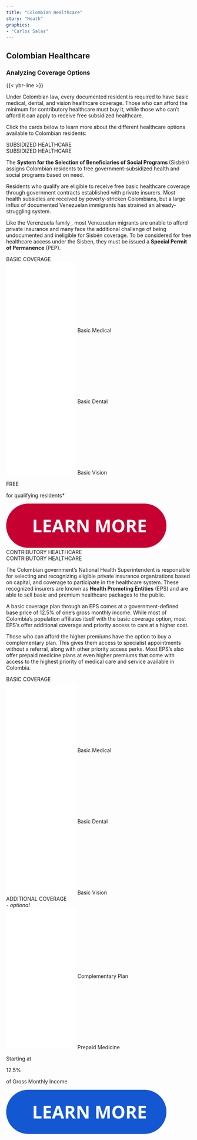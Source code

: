 ```yaml
---
title: "Colombian Healthcare"
story: "Heath"
graphics:
- "Carlos Salas"
---
```

<div class="divider"></div>
<section class="interactive">
  <div class="interactive__health">
    <h2 class="interactive__title">Colombian Healthcare</h2>
    <h3 class="interactive__subhead">Analyzing Coverage Options</h3>
    {{< ybr-line >}}
    <p class="interactive__intro">Under Colombian law, every documented resident is required to have basic medical, dental, and vision healthcare coverage. Those who can afford the minimum for contributory healthcare must buy it, while those who can’t afford it can apply to receive free subsidized healthcare.</p>
    <p class="interactive__intro">Click the cards below to learn more about the different healthcare options available to Colombian residents:</p>
    <div class="container flex" id="r-3">
      <div class="card-front" id="card-sh">
        <div class="flex card-front-title" id="sh-r-1">
          <div class="container flex card-back-title-sh sh-hidden hidden" >
            SUBSIDIZED HEALTHCARE
          </div>
            SUBSIDIZED HEALTHCARE
        </div>
          <div class="container card-front-body-sh">
            <div class="container card-back-body sh-hidden hidden" id="card-back-body-sh"> 
              <div class="card-back-body-text">
                <p>The <strong>System for the Selection of Beneficiaries of Social Programs </strong>(Sisbén) assigns Colombian residents to free government-subsidized health and social programs based on need.</p>
                <p>Residents who qualify are eligible to receive free basic healthcare coverage through government contracts established with private insurers. Most health subsidies are received by poverty-stricken Colombians, but a large influx of documented Venezuelan immigrants has strained an already-struggling system.</p>
              <p>Like the Verenzuela family , most Venezuelan migrants are unable to afford private insurance and many face the additional challenge of being undocumented and ineligible for Sisbén coverage.  To be considered for free healthcare access under the Sisben, they must be issued a <strong>Special Permit of Permanence</strong> (PEP).</p>
              </div>
            </div>
          <div class="container flex-column" id="sh-r-2">
            <div class="container flex card-front-subtitle" id="sh-r-2-r1">BASIC COVERAGE</div>
            <div class="container flex-column card-front-icons" id="sh-r-2-r2">
              <div class="container card-icon flex-column" id="sh-r-2-r2-c1">
                <img class="card-icon-svg" src="assets/basic-medical.svg" alt="basic-medical">
                Basic Medical
              </div>
              <div class="container card-icon flex-column" id="sh-r-2-r2-c2">
                <img class="card-icon-svg" src="assets/basic-dental.svg" alt="basic-dental">
                Basic Dental
              </div>
              <div class="container card-icon flex-column" id="sh-r-2-r2-c3">
                <img class="card-icon-svg" src="assets/basic-vision.svg" alt="basic-vision">
                Basic Vision
              </div>
            </div>
          </div>
          <div class="container" id="sh-r-3">
            <p class="card-text-large red">FREE</p>
            <p class="card-text-small">for qualifying residents*</p>
          </div>
          <div class="container" id="sh-r-4">
            <img class="card-learn-more" id="learn-more-sh" src="assets/learn-more-red.svg" alt="learn more">
          </div>
        </div>
      </div>
      <div class="card-front" id="card-ch">
        <div class="flex card-front-title blue" id="ch-r-1"> <div class="container flex card-back-title-ch ch-hidden hidden" >CONTRIBUTORY HEALTHCARE</div> CONTRIBUTORY HEALTHCARE</div>
        <div class="container card-front-body-ch">
          <div class="container card-back-body ch-hidden hidden" id="card-back-body-ch">
             <div class="card-back-body-text">
            <p>The Colombian government’s National Health Superintendent is responsible for selecting and recognizing eligible private insurance organizations based on capital, and coverage to participate in the healthcare system. These recognized insurers are known as <strong>Health Promoting Entities</strong> (EPS) and are able to sell basic and premium healthcare packages to the public.</p>
            <p>A basic coverage plan through an EPS comes at a government-defined base price of 12.5% of one’s gross monthly income. While most of Colombia’s population affiliates itself with the basic coverage option, most EPS’s offer additional coverage and priority access to care at a higher cost.</p>
            <p>Those who can afford the higher premiums have the option to buy a complementary plan. This gives them access to specialist appointments without a referral, along with other priority access perks. Most EPS’s also offer prepaid medicine plans at even higher premiums that come with access to the highest priority of medical care and service available in Colombia.</p>
            </div>
            </div>
        <div class="container flex-column" id="ch-r-2">
          <div class="container flex-column card-front-subtitle" id="ch-r-2-r1">BASIC COVERAGE</div>
          <div class="container flex card-front-icons" id="ch-r-2-r2">
            <div class="container flex-column card-icon" id="ch-r-2-r2-c1">
              <img class="card-icon-svg" src="assets/basic-medical.svg" alt="basic-medical">
              Basic Medical
            </div>
            <div class="container flex-column card-icon" id="ch-r-2-r2-c2">
              <img class="card-icon-svg" src="assets/basic-dental.svg" alt="basic-dental">
              Basic Dental
            </div>
            <div class="container flex-column card-icon" id="ch-r-2-r2-c3">
              <img class="card-icon-svg" src="assets/basic-vision.svg" alt="basic-vision">
              Basic Vision
            </div>
          </div>
          <div class="spacer-height"></div>
          <div class="container flex-column card-front-subtitle" id="ch-r-3-r1">ADDITIONAL COVERAGE <div style=" font-weight: 400; font-style: italic;">- optional</div></div>
          <div class="container flex card-front-icons" id="ch-r-3-r2">
            <div class="container flex-column card-icon" id="comp-plan">
              <img class="card-icon-svg" src="assets/complementary-plan.svg" alt="complementary-plan">
              Complementary Plan
            </div>
            <div class="container flex-column card-icon" id="prepaid-plan">
              <img class="card-icon-svg" src="assets/prepaid-medicine.svg" alt="prepaid-medicine">
              Prepaid Medicine
            </div
          </div>
        </div>
        </div>
        <div class="container flex-column" id="sh-r-3">
          <p class="card-text-small">Starting at</p>
          <p class="card-text-large blue">12.5% </p>
          <p class="card-text-small">of Gross Monthly Income </p>
        </div>
        <div class="container" id="sh-r-4">
          <img class="card-learn-more" id="learn-more-ch" src="assets/learn-more-blue.svg" alt="learn more">
        </div>
        </div>
      </div>
      <div class="background-blur"></div>
  </div>
</section>
<div class="divider"></div>